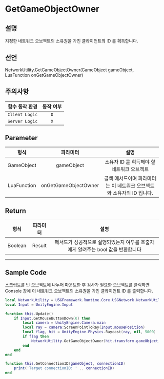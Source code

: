 # GetGameObjectOwner

## 설명

지정한 네트워크 오브젝트의 소유권을 가진 클라이언트의 ID 를 획득합니다.

## 선언

NetworkUtility.GetGameObjectOwner(GameObject gameObject, LuaFunction onGetGameObjectOwner)

## 주의사항
|    **함수 동작 환경**    | **동작 여부** |
|:------------------:|:---------:|
| ```Client Logic``` |  ```O```  |
| ```Server Logic``` |  ```X```  |


## Parameter
|   **형식**   |      **파라미터**       |                  **설명**                  |
|:---:|:---:|:----------------------------------------:|
| GameObject | gameObject |        소유자 ID 를 획득해야 할 네트워크 오브젝트         | 
| LuaFunction | onGetGameObjectOwner | 콜백 메서드이며 파라미터는 이 네트워크 오브젝트와 소유자의 ID 입니다. | 

## Return
|**형식**| **파라미터** |**설명**|
|:---:|:--------:|:---:|
|Boolean |  Result  | 메서드가 성공적으로 실행되었는지 여부를 호출자에게 알려주는 bool 값을 반환합니다 |

---
## Sample Code
스크립트를 빈 오브젝트에 나누어 마운트한 후 검사가 필요한 오브젝트를 클릭하면 Console 창에 이
네트워크 오브젝트의 소유권을 가진 클라이언트 ID 를 출력합니다.
```lua
local NetworkUtility = USGFramework.Runtime.Core.USGNetwork.NetworkUtility
local Input = UnityEngine.Input
 
function this.Update()
    if Input.GetMouseButtonDown(0) then
        local camera = UnityEngine.Camera.main
        local ray = camera:ScreenPointToRay(Input.mousePosition)
        local flag, hit = UnityEngine.Physics.Raycast(ray, nil, 5000)
        if flag then
            NetworkUtility.GetGameObjectOwner(hit.transform.gameObject, this.GetConnectionID)
        end
    end
end
 
function this.GetConnectionID(gameObject, connectionID)
    print('Target connectionID: ' .. connectionID)
end
```